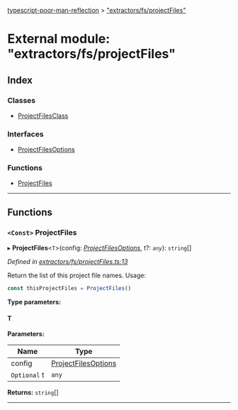 [typescript-poor-man-reflection](../README.md) > ["extractors/fs/projectFiles"](../modules/_extractors_fs_projectfiles_.md)

# External module: "extractors/fs/projectFiles"

## Index

### Classes

* [ProjectFilesClass](../classes/_extractors_fs_projectfiles_.projectfilesclass.md)

### Interfaces

* [ProjectFilesOptions](../interfaces/_extractors_fs_projectfiles_.projectfilesoptions.md)

### Functions

* [ProjectFiles](_extractors_fs_projectfiles_.md#projectfiles)

---

## Functions

<a id="projectfiles"></a>

### `<Const>` ProjectFiles

▸ **ProjectFiles**<`T`>(config: *[ProjectFilesOptions](../interfaces/_extractors_fs_projectfiles_.projectfilesoptions.md)*, t?: *`any`*): `string`[]

*Defined in [extractors/fs/projectFiles.ts:13](https://github.com/cancerberoSgx/typescript-poor-man-reflection/blob/8e8f86f/src/extractors/fs/projectFiles.ts#L13)*

Return the list of this project file names. Usage:

```ts
const thisProjectFiles = ProjectFiles()
```

**Type parameters:**

#### T 
**Parameters:**

| Name | Type |
| ------ | ------ |
| config | [ProjectFilesOptions](../interfaces/_extractors_fs_projectfiles_.projectfilesoptions.md) |
| `Optional` t | `any` |

**Returns:** `string`[]

___

